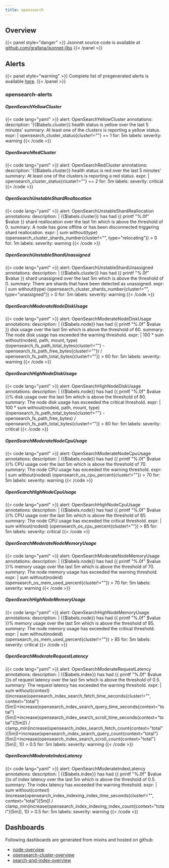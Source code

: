 ```yaml
---
title: opensearch
---
```


## Overview



{{< panel style="danger" >}}
Jsonnet source code is available at [github.com/grafana/jsonnet-libs](https://github.com/grafana/jsonnet-libs/tree/master/opensearch-mixin)
{{< /panel >}}

## Alerts

{{< panel style="warning" >}}
Complete list of pregenerated alerts is available [here](https://github.com/monitoring-mixins/website/blob/master/assets/opensearch/alerts.yaml).
{{< /panel >}}

### opensearch-alerts

##### OpenSearchYellowCluster

{{< code lang="yaml" >}}
alert: OpenSearchYellowCluster
annotations:
  description: '{{$labels.cluster}} health status is yellow over the last 5 minutes'
  summary: At least one of the clusters is reporting a yellow status.
expr: |
  opensearch_cluster_status{cluster!=""} == 1
for: 5m
labels:
  severity: warning
{{< /code >}}
 
##### OpenSearchRedCluster

{{< code lang="yaml" >}}
alert: OpenSearchRedCluster
annotations:
  description: '{{$labels.cluster}} health status is red over the last 5 minutes'
  summary: At least one of the clusters is reporting a red status.
expr: |
  opensearch_cluster_status{cluster!=""} == 2
for: 5m
labels:
  severity: critical
{{< /code >}}
 
##### OpenSearchUnstableShardReallocation

{{< code lang="yaml" >}}
alert: OpenSearchUnstableShardReallocation
annotations:
  description: |
    {{$labels.cluster}} has had {{ printf "%.0f" $value }} shard reallocation over the last 1m which is above the threshold of 0.
  summary: A node has gone offline or has been disconnected triggering shard reallocation.
expr: |
  sum without(type) (opensearch_cluster_shards_number{cluster!="", type="relocating"}) > 0
for: 1m
labels:
  severity: warning
{{< /code >}}
 
##### OpenSearchUnstableShardUnassigned

{{< code lang="yaml" >}}
alert: OpenSearchUnstableShardUnassigned
annotations:
  description: |
    {{$labels.cluster}} has had {{ printf "%.0f" $value }} shard unassigned over the last 5m which is above the threshold of 0.
  summary: There are shards that have been detected as unassigned.
expr: |
  sum without(type) (opensearch_cluster_shards_number{cluster!="", type="unassigned"}) > 0
for: 5m
labels:
  severity: warning
{{< /code >}}
 
##### OpenSearchModerateNodeDiskUsage

{{< code lang="yaml" >}}
alert: OpenSearchModerateNodeDiskUsage
annotations:
  description: |
    {{$labels.node}} has had {{ printf "%.0f" $value }} disk usage over the last 5m which is above the threshold of 60.
  summary: The node disk usage has exceeded the warning threshold.
expr: |
  100 * sum without(nodeid, path, mount, type) ((opensearch_fs_path_total_bytes{cluster!=""} - opensearch_fs_path_free_bytes{cluster!=""}) / opensearch_fs_path_total_bytes{cluster!=""}) > 60
for: 5m
labels:
  severity: warning
{{< /code >}}
 
##### OpenSearchHighNodeDiskUsage

{{< code lang="yaml" >}}
alert: OpenSearchHighNodeDiskUsage
annotations:
  description: |
    {{$labels.node}} has had {{ printf "%.0f" $value }}% disk usage over the last 5m which is above the threshold of 80.
  summary: The node disk usage has exceeded the critical threshold.
expr: |
  100 * sum without(nodeid, path, mount, type) ((opensearch_fs_path_total_bytes{cluster!=""} - opensearch_fs_path_free_bytes) / opensearch_fs_path_total_bytes{cluster!=""}) > 80
for: 5m
labels:
  severity: critical
{{< /code >}}
 
##### OpenSearchModerateNodeCpuUsage

{{< code lang="yaml" >}}
alert: OpenSearchModerateNodeCpuUsage
annotations:
  description: |
    {{$labels.node}} has had {{ printf "%.0f" $value }}% CPU usage over the last 5m which is above the threshold of 70.
  summary: The node CPU usage has exceeded the warning threshold.
expr: |
  sum without(nodeid) (opensearch_os_cpu_percent{cluster!=""}) > 70
for: 5m
labels:
  severity: warning
{{< /code >}}
 
##### OpenSearchHighNodeCpuUsage

{{< code lang="yaml" >}}
alert: OpenSearchHighNodeCpuUsage
annotations:
  description: |
    {{$labels.node}} has had {{ printf "%.0f" $value }}% CPU usage over the last 5m which is above the threshold of 85.
  summary: The node CPU usage has exceeded the critical threshold.
expr: |
  sum without(nodeid) (opensearch_os_cpu_percent{cluster!=""}) > 85
for: 5m
labels:
  severity: critical
{{< /code >}}
 
##### OpenSearchModerateNodeMemoryUsage

{{< code lang="yaml" >}}
alert: OpenSearchModerateNodeMemoryUsage
annotations:
  description: |
    {{$labels.node}} has had {{ printf "%.0f" $value }}% memory usage over the last 5m which is above the threshold of 70.
  summary: The node memory usage has exceeded the warning threshold.
expr: |
  sum without(nodeid) (opensearch_os_mem_used_percent{cluster!=""}) > 70
for: 5m
labels:
  severity: warning
{{< /code >}}
 
##### OpenSearchHighNodeMemoryUsage

{{< code lang="yaml" >}}
alert: OpenSearchHighNodeMemoryUsage
annotations:
  description: |
    {{$labels.node}} has had {{ printf "%.0f" $value }}% memory usage over the last 5m which is above the threshold of 85.
  summary: The node memory usage has exceeded the critical threshold.
expr: |
  sum without(nodeid) (opensearch_os_mem_used_percent{cluster!=""}) > 85
for: 5m
labels:
  severity: critical
{{< /code >}}
 
##### OpenSearchModerateRequestLatency

{{< code lang="yaml" >}}
alert: OpenSearchModerateRequestLatency
annotations:
  description: |
    {{$labels.index}} has had {{ printf "%.0f" $value }}s of request latency over the last 5m which is above the threshold of 0.5.
  summary: The request latency has exceeded the warning threshold.
expr: |
  sum without(context) ((increase(opensearch_index_search_fetch_time_seconds{cluster!="", context="total"}[5m])+increase(opensearch_index_search_query_time_seconds{context="total"}[5m])+increase(opensearch_index_search_scroll_time_seconds{context="total"}[5m])) / clamp_min(increase(opensearch_index_search_fetch_count{context="total"}[5m])+increase(opensearch_index_search_query_count{context="total"}[5m])+increase(opensearch_index_search_scroll_count{context="total"}[5m]), 1)) > 0.5
for: 5m
labels:
  severity: warning
{{< /code >}}
 
##### OpenSearchModerateIndexLatency

{{< code lang="yaml" >}}
alert: OpenSearchModerateIndexLatency
annotations:
  description: |
    {{$labels.index}} has had {{ printf "%.0f" $value }}s of index latency over the last 5m which is above the threshold of 0.5.
  summary: The index latency has exceeded the warning threshold.
expr: |
  sum without(context) (increase(opensearch_index_indexing_index_time_seconds{cluster!="", context="total"}[5m]) / clamp_min(increase(opensearch_index_indexing_index_count{context="total"}[5m]), 1)) > 0.5
for: 5m
labels:
  severity: warning
{{< /code >}}
 
## Dashboards
Following dashboards are generated from mixins and hosted on github:


- [node-overview](https://github.com/monitoring-mixins/website/blob/master/assets/opensearch/dashboards/node-overview.json)
- [opensearch-cluster-overview](https://github.com/monitoring-mixins/website/blob/master/assets/opensearch/dashboards/opensearch-cluster-overview.json)
- [search-and-index-overview](https://github.com/monitoring-mixins/website/blob/master/assets/opensearch/dashboards/search-and-index-overview.json)
